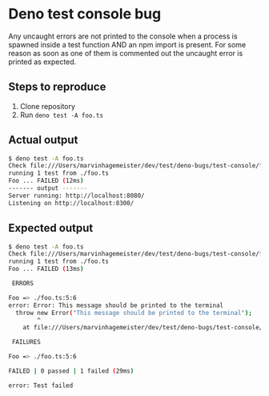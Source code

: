 # Deno test console bug

Any uncaught errors are not printed to the console when a process is spawned inside a test function AND an npm import is present. For some reason as soon as one of them is commented out the uncaught error is printed as expected.

## Steps to reproduce

1. Clone repository
2. Run `deno test -A foo.ts`

## Actual output

```sh
$ deno test -A foo.ts
Check file:///Users/marvinhagemeister/dev/test/deno-bugs/test-console/foo.ts
running 1 test from ./foo.ts
Foo ... FAILED (12ms)
------- output -------
Server running: http://localhost:8080/
Listening on http://localhost:8300/
```

## Expected output

```sh
$ deno test -A foo.ts
Check file:///Users/marvinhagemeister/dev/test/deno-bugs/test-console/foo.ts
running 1 test from ./foo.ts
Foo ... FAILED (13ms)

 ERRORS

Foo => ./foo.ts:5:6
error: Error: This message should be printed to the terminal
  throw new Error("This message should be printed to the terminal");
        ^
    at file:///Users/marvinhagemeister/dev/test/deno-bugs/test-console/foo.ts:16:9

 FAILURES

Foo => ./foo.ts:5:6

FAILED | 0 passed | 1 failed (29ms)

error: Test failed
```
